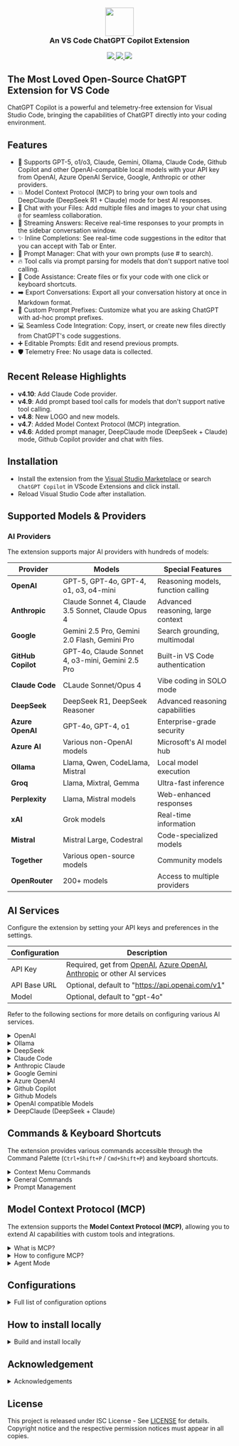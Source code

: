 <h3 align="center"><img src="https://raw.githubusercontent.com/feiskyer/chatgpt-copilot/main/images/ai-logo.png" height="64"><br>An VS Code ChatGPT Copilot Extension</h3>

<p align="center">
    <a href="https://marketplace.visualstudio.com/items?itemName=feiskyer.chatgpt-copilot" alt="Marketplace version">
        <img src="https://img.shields.io/visual-studio-marketplace/v/feiskyer.chatgpt-copilot?color=orange&label=VS%20Code" />
    </a>
    <a href="https://marketplace.visualstudio.com/items?itemName=feiskyer.chatgpt-copilot" alt="Marketplace download count">
        <img src="https://img.shields.io/visual-studio-marketplace/d/feiskyer.chatgpt-copilot?color=blueviolet&label=Downloads" />
    </a>
    <a href="https://github.com/feiskyer/chatgpt-copilot" alt="Github star count">
        <img src="https://img.shields.io/github/stars/feiskyer/chatgpt-copilot?color=blue&label=Github%20Stars" />
    </a>
</p>

## The Most Loved Open-Source ChatGPT Extension for VS Code

ChatGPT Copilot is a powerful and telemetry-free extension for Visual Studio Code, bringing the capabilities of ChatGPT directly into your coding environment.

## Features

- 🤖 Supports GPT-5, o1/o3, Claude, Gemini, Ollama, Claude Code, Github Copilot and other OpenAI-compatible local models with your API key from OpenAI, Azure OpenAI Service, Google, Anthropic or other providers.
- 💥 Model Context Protocol (MCP) to bring your own tools and DeepClaude (DeepSeek R1 + Claude) mode for best AI responses.
- 📂 Chat with your Files: Add multiple files and images to your chat using `@` for seamless collaboration.
- 📃 Streaming Answers: Receive real-time responses to your prompts in the sidebar conversation window.
- ✨ Inline Completions: See real-time code suggestions in the editor that you can accept with Tab or Enter.
- 📖 Prompt Manager: Chat with your own prompts (use # to search).
- 🔥 Tool calls via prompt parsing for models that don't support native tool calling.
- 📝 Code Assistance: Create files or fix your code with one click or keyboard shortcuts.
- ➡️ Export Conversations: Export all your conversation history at once in Markdown format.
- 📰 Custom Prompt Prefixes: Customize what you are asking ChatGPT with ad-hoc prompt prefixes.
- 💻 Seamless Code Integration: Copy, insert, or create new files directly from ChatGPT's code suggestions.
- ➕ Editable Prompts: Edit and resend previous prompts.
- 🛡️ Telemetry Free: No usage data is collected.

## Recent Release Highlights

- **v4.10**: Add Claude Code provider.
- **v4.9**: Add prompt based tool calls for models that don't support native tool calling.
- **v4.8**: New LOGO and new models.
- **v4.7**: Added Model Context Protocol (MCP) integration.
- **v4.6**: Added prompt manager, DeepClaude mode (DeepSeek + Claude) mode, Github Copilot provider and chat with files.

## Installation

- Install the extension from the [Visual Studio Marketplace](https://marketplace.visualstudio.com/items?itemName=feiskyer.chatgpt-copilot) or search `ChatGPT Copilot` in VScode Extensions and click install.
- Reload Visual Studio Code after installation.

## Supported Models & Providers

### **AI Providers**

The extension supports major AI providers with hundreds of models:

| Provider           | Models                                            | Special Features                   |
| ------------------ | ------------------------------------------------- | ---------------------------------- |
| **OpenAI**         | GPT-5, GPT-4o, GPT-4, o1, o3, o4-mini             | Reasoning models, function calling |
| **Anthropic**      | Claude Sonnet 4, Claude 3.5 Sonnet, Claude Opus 4 | Advanced reasoning, large context  |
| **Google**         | Gemini 2.5 Pro, Gemini 2.0 Flash, Gemini Pro      | Search grounding, multimodal       |
| **GitHub Copilot** | GPT-4o, Claude Sonnet 4, o3-mini, Gemini 2.5 Pro  | Built-in VS Code authentication    |
| **Claude Code**    | CLaude Sonnet/Opus 4                              | Vibe coding in SOLO mode           |
| **DeepSeek**       | DeepSeek R1, DeepSeek Reasoner                    | Advanced reasoning capabilities    |
| **Azure OpenAI**   | GPT-4o, GPT-4, o1                                 | Enterprise-grade security          |
| **Azure AI**       | Various non-OpenAI models                         | Microsoft's AI model hub           |
| **Ollama**         | Llama, Qwen, CodeLlama, Mistral                   | Local model execution              |
| **Groq**           | Llama, Mixtral, Gemma                             | Ultra-fast inference               |
| **Perplexity**     | Llama, Mistral models                             | Web-enhanced responses             |
| **xAI**            | Grok models                                       | Real-time information              |
| **Mistral**        | Mistral Large, Codestral                          | Code-specialized models            |
| **Together**       | Various open-source models                        | Community models                   |
| **OpenRouter**     | 200+ models                                       | Access to multiple providers       |

## AI Services

Configure the extension by setting your API keys and preferences in the settings.

| Configuration | Description                                                                                                                                                                                                                                     |
| ------------- | ----------------------------------------------------------------------------------------------------------------------------------------------------------------------------------------------------------------------------------------------- |
| API Key       | Required, get from [OpenAI](https://platform.openai.com/account/api-keys), [Azure OpenAI](https://azure.microsoft.com/en-us/products/ai-services/openai-service), [Anthropic](https://console.anthropic.com/settings/keys) or other AI services |
| API Base URL  | Optional, default to "<https://api.openai.com/v1>"                                                                                                                                                                                              |
| Model         | Optional, default to "gpt-4o"                                                                                                                                                                                                                   |

Refer to the following sections for more details on configuring various AI services.

<details>

<summary> OpenAI </summary>

> **Special notes for ChatGPT users**:
> OpenAI API is billed separately from ChatGPT App. You need to add credits to your OpenAI for API usage [here](https://platform.openai.com/settings/organization/billing/overview). Once you add credits to your API, create a new api key and it should work.

| Configuration | Example                                |
| ------------- | -------------------------------------- |
| API Key       | your-api-key                           |
| Model         | gpt-4o                                 |
| API Base URL  | <https://api.openai.com/v1> (Optional) |

</details>

<details>
<summary> Ollama </summary>

Pull your image first from Ollama [library](https://ollama.com/library) and then setup the base URL and custom model.

| Configuration | Example                      |
| ------------- | ---------------------------- |
| API Key       | ollama (Optional)            |
| Model         | custom                       |
| Custom Model  | qwen2.5                      |
| API Base URL  | <http://localhost:11434/v1/> |

</details>

<details>
<summary> DeepSeek </summary>

Ollama provider:

| Configuration | Example                      |
| ------------- | ---------------------------- |
| API Key       | ollama (Optional)            |
| Model         | custom                       |
| Custom Model  | deepseek-r1                  |
| API Base URL  | <http://localhost:11434/v1/> |

DeepSeek provider:

| Configuration | Example                    |
| ------------- | -------------------------- |
| API Key       | your-deepseek-key          |
| Model         | deepseek-reasoner          |
| API Base URL  | <https://api.deepseek.com> |

SiliconFlow (SiliconCloud) provider:

| Configuration | Example                         |
| ------------- | ------------------------------- |
| API Key       | your-siliconflow-key            |
| Model         | custom                          |
| Custom Model  | deepseek-ai/DeepSeek-R1         |
| API Base URL  | <https://api.siliconflow.cn/v1> |

Azure AI Foundry provider:

| Configuration | Example                                              |
| ------------- | ---------------------------------------------------- |
| API Key       | your-azure-ai-key                                    |
| Model         | DeepSeek-R1                                          |
| API Base URL  | https://[endpoint-name].[region].models.ai.azure.com |

</details>

<details>

<summary> Claude Code </summary>

| Configuration    | Example                  |
| ---------------- | ------------------------ |
| Provider         | ClaudeCode.              |
| Claude Code Path | /opt/homebrew/bin/claude |
| Model            | claude-sonnet-4-20250514 |

</details>

<details>
<summary> Anthropic Claude </summary>

| Configuration | Example                                   |
| ------------- | ----------------------------------------- |
| API Key       | your-api-key                              |
| Model         | claude-3-sonnet-20240229                  |
| API Base URL  | <https://api.anthropic.com/v1> (Optional) |

</details>

<details>
<summary> Google Gemini </summary>

| Configuration | Example                                                       |
| ------------- | ------------------------------------------------------------- |
| API Key       | your-api-key                                                  |
| Model         | gemini-2.0-flash-thinking-exp-1219                            |
| API Base URL  | <https://generativelanguage.googleapis.com/v1beta> (Optional) |

</details>

<details>
<summary> Azure OpenAI </summary>

For Azure OpenAI Service, apiBaseUrl should be set to format `https://[YOUR-ENDPOINT-NAME].openai.azure.com/openai/deployments/[YOUR-DEPLOYMENT-NAME]`.

| Configuration | Example                                                                     |
| ------------- | --------------------------------------------------------------------------- |
| API Key       | your-api-key                                                                |
| Model         | gpt-4o                                                                      |
| API Base URL  | <https://endpoint-name.openai.azure.com/openai/deployments/deployment-name> |

</details>

<details>
<summary> Github Copilot </summary>

[Github Copilot](https://github.com/features/copilot) is supported with built-in authentication (a popup will ask your permission when using Github Copilot models).

**Supported Models:**

- **OpenAI Models**: `gpt-3.5-turbo`, `gpt-4`, `gpt-4-turbo`, `gpt-4o`, `gpt-4o-mini`, `gpt-4.1`, `gpt-4.5`
- **Reasoning Models**: `o1-ga`, `o3-mini`, `o3`, `o4-mini`
- **Claude Models**: `claude-3.5-sonnet`, `claude-3.7-sonnet`, `claude-3.7-sonnet-thought`, `claude-sonnet-4`, `claude-opus-4`
- **Gemini Models**: `gemini-2.0-flash`, `gemini-2.5-pro`

| Configuration | Example         |
| ------------- | --------------- |
| Provider      | GitHubCopilot   |
| API Key       | github          |
| Model         | custom          |
| Custom Model  | claude-sonnet-4 |

</details>

<details>
<summary> Github Models </summary>

For [Github Models](https://github.com/marketplace/models), get your Github token from [here](https://github.com/settings/tokens).

| Configuration | Example                                 |
| ------------- | --------------------------------------- |
| API Key       | your-github-token                       |
| Model         | o1                                      |
| API Base URL  | <https://models.inference.ai.azure.com> |

</details>

<details>
<summary> OpenAI compatible Models </summary>

To use OpenAI compatible APIs, you need to set a custom model name: set model to `"custom"` and then specify your custom model name.

Example for [groq](https://console.groq.com/):

| Configuration | Example                          |
| ------------- | -------------------------------- |
| API Key       | your-groq-key                    |
| Model         | custom                           |
| Custom Model  | mixtral-8x7b-32768               |
| API Base URL  | <https://api.groq.com/openai/v1> |

</details>

<details>
<summary> DeepClaude (DeepSeek + Claude) </summary>

| Configuration          | Example                                                       |
| ---------------------- | ------------------------------------------------------------- |
| API Key                | your-api-key                                                  |
| Model                  | claude-3-sonnet-20240229                                      |
| API Base URL           | <https://api.anthropic.com/v1> (Optional)                     |
| Reasoning API Key      | your-deepseek-api-key                                         |
| Reasoning Model        | deepseek-reasoner (or deepseek-r1 regarding to your provider) |
| Reasoning API Base URL | <https://api.deepseek.com> (or your own base URL)             |

</details>

## Commands & Keyboard Shortcuts

The extension provides various commands accessible through the Command Palette (`Ctrl+Shift+P` / `Cmd+Shift+P`) and keyboard shortcuts.

<details>

<summary> Context Menu Commands </summary>

### **Context Menu Commands** (Right-click on selected code)

| Command             | Keyboard Shortcut                           | Description                                     |
| ------------------- | ------------------------------------------- | ----------------------------------------------- |
| **Generate Code**   | `Ctrl+Shift+A` / `Cmd+Shift+A`              | Generate code based on comments or requirements |
| **Add Tests**       | `Ctrl+K Ctrl+Shift+1` / `Cmd+K Cmd+Shift+1` | Generate unit tests for selected code           |
| **Find Problems**   | `Ctrl+K Ctrl+Shift+2` / `Cmd+K Cmd+Shift+2` | Analyze code for bugs and issues                |
| **Optimize**        | `Ctrl+K Ctrl+Shift+3` / `Cmd+K Cmd+Shift+3` | Optimize and improve selected code              |
| **Explain**         | `Ctrl+K Ctrl+Shift+4` / `Cmd+K Cmd+Shift+4` | Explain how the selected code works             |
| **Add Comments**    | `Ctrl+K Ctrl+Shift+5` / `Cmd+K Cmd+Shift+5` | Add documentation comments to code              |
| **Complete Code**   | `Ctrl+K Ctrl+Shift+6` / `Cmd+K Cmd+Shift+6` | Complete partial or incomplete code             |
| **Ad-hoc Prompt**   | `Ctrl+K Ctrl+Shift+7` / `Cmd+K Cmd+Shift+7` | Use custom prompt with selected code            |
| **Custom Prompt 1** | `Ctrl+K Ctrl+Shift+8` / `Cmd+K Cmd+Shift+8` | Apply your first custom prompt                  |
| **Custom Prompt 2** | `Ctrl+K Ctrl+Shift+9` / `Cmd+K Cmd+Shift+9` | Apply your second custom prompt                 |

</details>

<details>
<summary> General Commands </summary>

### **General Commands**

| Command                            | Description                                 |
| ---------------------------------- | ------------------------------------------- |
| `ChatGPT: Ask anything`            | Open input box to ask any question          |
| `ChatGPT: Reset session`           | Clear current conversation and start fresh  |
| `ChatGPT: Clear conversation`      | Clear the conversation history              |
| `ChatGPT: Export conversation`     | Export chat history to Markdown file        |
| `ChatGPT: Manage Prompts`          | Open prompt management interface            |
| `ChatGPT: Toggle Prompt Manager`   | Show/hide the prompt manager panel          |
| `Add Current File to Chat Context` | Add the currently open file to chat context |
| `ChatGPT: Open MCP Servers`        | Manage Model Context Protocol servers       |

</details>

<details>

<summary> Prompt Management </summary>

### **Prompt Management**

- Use `#` followed by prompt name to search and apply saved prompts
- Use `@` to add files to your conversation context
- Access the Prompt Manager through the sidebar for full prompt management

</details>

## Model Context Protocol (MCP)

The extension supports the **Model Context Protocol (MCP)**, allowing you to extend AI capabilities with custom tools and integrations.

<details>

<summary> What is MCP? </summary>

### **What is MCP?**

MCP enables AI models to securely connect to external data sources and tools, providing:

- **Custom Tools**: Integrate your own tools and APIs
- **Data Sources**: Connect to databases, file systems, APIs, and more
- **Secure Execution**: Sandboxed tool execution environment
- **Multi-Step Workflows**: Agent-like behavior with tool chaining

### **MCP Server Types**

The extension supports three types of MCP servers:

| Type                | Description                         | Use Case                             |
| ------------------- | ----------------------------------- | ------------------------------------ |
| **stdio**           | Standard input/output communication | Local command-line tools and scripts |
| **sse**             | Server-Sent Events over HTTP        | Web-based tools and APIs             |
| **streamable-http** | HTTP streaming communication        | Real-time data sources               |

</details>

<details>

<summary> How to configure MCP? </summary>

### **MCP Configuration**

1. **Access MCP Manager**: Use `ChatGPT: Open MCP Servers` command or click the MCP icon in the sidebar
2. **Add MCP Server**: Configure your MCP servers with:
   - **Name**: Unique identifier for the server
   - **Type**: Choose from stdio, sse, or streamable-http
   - **Command/URL**: Executable path or HTTP endpoint
   - **Arguments**: Command-line arguments (for stdio)
   - **Environment Variables**: Custom environment settings
   - **Headers**: HTTP headers (for sse/streamable-http)

### **Example MCP Configurations**

**File System Access (stdio):**

```json
{
  "name": "filesystem",
  "type": "stdio",
  "command": "npx",
  "args": [
    "-y",
    "@modelcontextprotocol/server-filesystem",
    "/path/to/directory"
  ],
  "isEnabled": true
}
```

**Web Search (sse):**

```json
{
  "name": "web-search",
  "type": "sse",
  "url": "https://api.example.com/mcp/search",
  "headers": { "Authorization": "Bearer your-token" },
  "isEnabled": true
}
```

</details>

<details>
<summary> Agent Mode </summary>

### **Agent Mode**

When MCP servers are enabled, the extension operates in **Agent Mode**:

- **Max Steps**: Configure up to 15 tool execution steps
- **Tool Chaining**: Automatic multi-step workflows
- **Error Handling**: Robust error recovery and retry logic
- **Progress Tracking**: Real-time tool execution feedback

</details>

## Configurations

<details>

<summary> Full list of configuration options </summary>

### **Core Configuration**

| Setting                     | Default                     | Description                                                                                                                                         |
| --------------------------- | --------------------------- | --------------------------------------------------------------------------------------------------------------------------------------------------- |
| `chatgpt.gpt3.provider`     | `Auto`                      | AI Provider: Auto, OpenAI, Azure, AzureAI, Anthropic, GitHubCopilot, Google, Mistral, xAI, Together, DeepSeek, Groq, Perplexity, OpenRouter, Ollama |
| `chatgpt.gpt3.apiKey`       |                             | API key for your chosen provider                                                                                                                    |
| `chatgpt.gpt3.apiBaseUrl`   | `https://api.openai.com/v1` | API base URL for your provider                                                                                                                      |
| `chatgpt.gpt3.model`        | `gpt-4o`                    | Model to use for conversations                                                                                                                      |
| `chatgpt.gpt3.customModel`  |                             | Custom model name when using `custom` model option                                                                                                  |
| `chatgpt.gpt3.organization` |                             | Organization ID (OpenAI only)                                                                                                                       |

### **Model Parameters**

| Setting                    | Default         | Description                                        |
| -------------------------- | --------------- | -------------------------------------------------- |
| `chatgpt.gpt3.maxTokens`   | `0` (unlimited) | Maximum tokens to generate in completion           |
| `chatgpt.gpt3.temperature` | `1`             | Sampling temperature (0-2). Higher = more creative |
| `chatgpt.gpt3.top_p`       | `1`             | Nucleus sampling parameter (0-1)                   |
| `chatgpt.systemPrompt`     |                 | System prompt for the AI assistant                 |

### **DeepClaude (Reasoning + Chat) Configuration**

| Setting                               | Default                     | Description                                                                                             |
| ------------------------------------- | --------------------------- | ------------------------------------------------------------------------------------------------------- |
| `chatgpt.gpt3.reasoning.provider`     | `Auto`                      | Provider for reasoning model (Auto, OpenAI, Azure, AzureAI, Google, DeepSeek, Groq, OpenRouter, Ollama) |
| `chatgpt.gpt3.reasoning.apiKey`       |                             | API key for reasoning model                                                                             |
| `chatgpt.gpt3.reasoning.apiBaseUrl`   | `https://api.openai.com/v1` | API base URL for reasoning model                                                                        |
| `chatgpt.gpt3.reasoning.model`        |                             | Model to use for reasoning (e.g., deepseek-reasoner, o1)                                                |
| `chatgpt.gpt3.reasoning.organization` |                             | Organization ID for reasoning model (OpenAI only)                                                       |

### **Agent & MCP Configuration**

| Setting                 | Default | Description                                         |
| ----------------------- | ------- | --------------------------------------------------- |
| `chatgpt.gpt3.maxSteps` | `15`    | Maximum steps for agent mode when using MCP servers |

### **Feature Toggles**

| Setting                                | Default | Description                                                               |
| -------------------------------------- | ------- | ------------------------------------------------------------------------- |
| `chatgpt.gpt3.generateCode-enabled`    | `true`  | Enable code generation context menu                                       |
| `chatgpt.gpt3.searchGrounding.enabled` | `false` | Enable search grounding (Gemini models only)                              |
| `chatgpt.gpt3.responsesAPI.enabled`    | `false` | Enable OpenAI Responses API. Only available for OpenAI/AzureOpenAI models |

### **Prompt Prefixes & Context Menu**

| Setting                                      | Default                                  | Description                                 |
| -------------------------------------------- | ---------------------------------------- | ------------------------------------------- |
| `chatgpt.promptPrefix.addTests`              | `Implement tests for the following code` | Prompt for generating unit tests            |
| `chatgpt.promptPrefix.addTests-enabled`      | `true`                                   | Enable "Add Tests" context menu item        |
| `chatgpt.promptPrefix.findProblems`          | `Find problems with the following code`  | Prompt for finding bugs and issues          |
| `chatgpt.promptPrefix.findProblems-enabled`  | `true`                                   | Enable "Find Problems" context menu item    |
| `chatgpt.promptPrefix.optimize`              | `Optimize the following code`            | Prompt for code optimization                |
| `chatgpt.promptPrefix.optimize-enabled`      | `true`                                   | Enable "Optimize" context menu item         |
| `chatgpt.promptPrefix.explain`               | `Explain the following code`             | Prompt for code explanation                 |
| `chatgpt.promptPrefix.explain-enabled`       | `true`                                   | Enable "Explain" context menu item          |
| `chatgpt.promptPrefix.addComments`           | `Add comments for the following code`    | Prompt for adding documentation             |
| `chatgpt.promptPrefix.addComments-enabled`   | `true`                                   | Enable "Add Comments" context menu item     |
| `chatgpt.promptPrefix.completeCode`          | `Complete the following code`            | Prompt for code completion                  |
| `chatgpt.promptPrefix.completeCode-enabled`  | `true`                                   | Enable "Complete Code" context menu item    |
| `chatgpt.promptPrefix.adhoc-enabled`         | `true`                                   | Enable "Ad-hoc Prompt" context menu item    |
| `chatgpt.promptPrefix.customPrompt1`         |                                          | Your first custom prompt template           |
| `chatgpt.promptPrefix.customPrompt1-enabled` | `false`                                  | Enable first custom prompt in context menu  |
| `chatgpt.promptPrefix.customPrompt2`         |                                          | Your second custom prompt template          |
| `chatgpt.promptPrefix.customPrompt2-enabled` | `false`                                  | Enable second custom prompt in context menu |

### **User Interface**

| Setting                             | Default | Description                                     |
| ----------------------------------- | ------- | ----------------------------------------------- |
| `chatgpt.response.showNotification` | `false` | Show notification when AI responds              |
| `chatgpt.response.autoScroll`       | `true`  | Auto-scroll to bottom when new content is added |

</details>

## How to install locally

<details>

<summary> Build and install locally </summary>

We highly recommend installing the extension directly from the VS Code Marketplace for the easiest setup and automatic updates. However, for advanced users, building and installing locally is also an option.

- Install `vsce` if you don't have it on your machine (The Visual Studio Code Extension Manager)
  - `npm install --global vsce`
- Run `vsce package`
- Follow the <a href="https://code.visualstudio.com/docs/editor/extension-marketplace#_install-from-a-vsix">instructions</a> and install manually.

```sh
npm run build
npm run package
code --uninstall-extension feiskyer.chatgpt-copilot
code --install-extension chatgpt-copilot-*.vsix
```

</details>

## Acknowledgement

<details>

<summary>Acknowledgements</summary>

Inspired by [gencay/vscode-chatgpt](https://github.com/gencay/vscode-chatgpt) project and made effortlessly accessible thanks to the intuitive client provided by the [Vercel AI Toolkit](https://sdk.vercel.ai), this extension continues the open-source legacy, bringing seamless and robust AI functionalities directly into the editor with telemetry free.

</details>

## License

This project is released under ISC License - See [LICENSE](LICENSE) for details. Copyright notice and the respective permission notices must appear in all copies.
